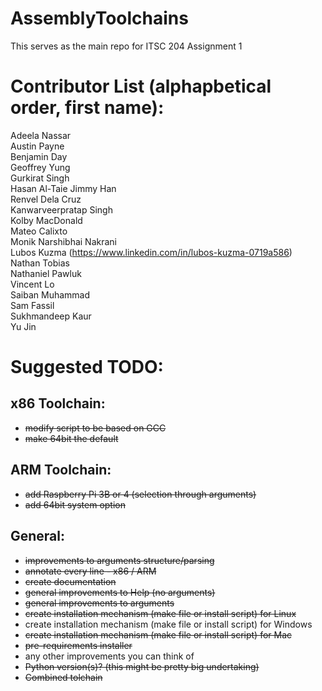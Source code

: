 # AssemblyToolchains
This serves as the main repo for ITSC 204 Assignment 1

# Contributor List (alphapbetical order, first name):
Adeela Nassar  
Austin Payne  
Benjamin Day  
Geoffrey Yung  
Gurkirat Singh  
Hasan Al-Taie 
Jimmy Han  
Renvel Dela Cruz  
Kanwarveerpratap Singh  
Kolby MacDonald  
Mateo Calixto  
Monik Narshibhai Nakrani  
Lubos Kuzma (https://www.linkedin.com/in/lubos-kuzma-0719a586)  
Nathan Tobias  
Nathaniel Pawluk  
Vincent Lo  
Saiban Muhammad  
Sam Fassil  
Sukhmandeep Kaur  
Yu Jin  



# Suggested TODO:
## x86 Toolchain:
- ~~modify script to be based on GCC~~
- ~~make 64bit the default~~

## ARM Toolchain:
- ~~add Raspberry Pi 3B or 4 (selection through arguments)~~
- ~~add 64bit system option~~

## General:
- ~~improvements to arguments structure/parsing~~
- ~~annotate every line - x86 / ARM~~
- ~~create documentation~~
- ~~general improvements to Help (no arguments)~~
- ~~general improvements to arguments~~
- ~~create installation mechanism (make file or install script) for Linux~~
- create installation mechanism (make file or install script) for Windows
- ~~create installation mechanism (make file or install script) for Mac~~
- ~~pre-requirements installer~~
- any other improvements you can think of
- ~~Python version(s)? (this might be pretty big undertaking)~~
- ~~Combined tolchain~~



